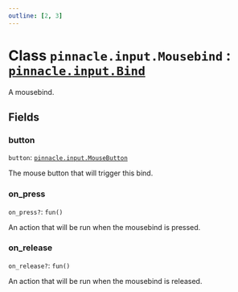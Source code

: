 ```yaml
---
outline: [2, 3]
---
```


# Class `pinnacle.input.Mousebind` : <code><a href="/lua-reference/0.1.0-alpha.1/classes/pinnacle.input.Bind">pinnacle.input.Bind</a></code>


A mousebind.

## Fields

### button

`button`: <code><a href="/lua-reference/0.1.0-alpha.1/enums/pinnacle.input.MouseButton">pinnacle.input.MouseButton</a></code>

The mouse button that will trigger this bind.

### on_press <Badge type="danger" text="nullable" />

`on_press?`: <code>fun()</code>

An action that will be run when the mousebind is pressed.

### on_release <Badge type="danger" text="nullable" />

`on_release?`: <code>fun()</code>

An action that will be run when the mousebind is released.


